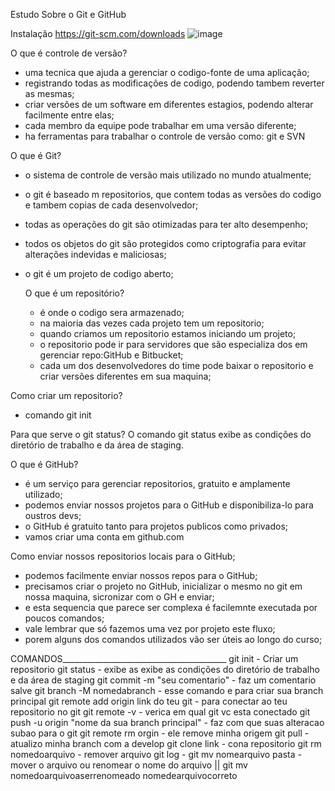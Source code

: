 Estudo Sobre o Git e GitHub

Instalação
https://git-scm.com/downloads
![image](https://user-images.githubusercontent.com/87442012/183785075-7cd64e75-9eab-41be-81a2-16299381e1fc.png)

O que é controle de versão?
* uma tecnica que ajuda a gerenciar o codigo-fonte de uma aplicação;
* registrando todas as modificações de codigo, podendo tambem reverter as mesmas;
* criar versões de um software em diferentes estagios, podendo alterar facilmente entre elas;
* cada membro da equipe pode trabalhar em uma versão diferente;
* ha ferramentas para trabalhar o controle de versão como: git e SVN


O que é Git?
* o sistema de controle de versão mais utilizado no mundo atualmente;
* o git é baseado m repositorios, que contem todas as versões do codigo e tambem copias de cada desenvolvedor;
* todas as operações do git são otimizadas para ter alto desempenho;
* todos os objetos do git são protegidos como criptografia para evitar alterações indevidas e maliciosas;
* o git é um projeto de codigo aberto;

  O que é um repositório?
  * é onde o codigo sera armazenado;
  * na maioria das vezes cada projeto tem um repositorio;
  * quando criamos um repositorio estamos iniciando um projeto;
  * o repositorio pode ir para servidores que são especializa dos em gerenciar repo:GitHub e Bitbucket;
  * cada um dos desenvolvedores do time pode baixar o repositorio e criar versões diferentes em sua maquina;
  
Como criar um repositorio?
* comando git init

Para que serve o git status?
O comando git status exibe as condições do diretório de trabalho e da área de staging.

O que é GitHub?
* é um serviço para gerenciar repositorios, gratuito e amplamente utilizado;
* podemos enviar nossos projetos para o GitHub e disponibiliza-lo para oustros devs;
* o GitHub é gratuito tanto para projetos publicos como privados;
* vamos criar uma conta em github.com

Como enviar nossos repositorios locais para o GitHub;
* podemos facilmente enviar nossos repos para o GitHub;
* precisamos criar o projeto no GitHub, inicializar o mesmo no git em nossa maquina, sicronizar com o GH e enviar;
* e esta sequencia que parece ser complexa é facilemnte executada por poucos comandos;
* vale lembrar que só fazemos uma vez por projeto este fluxo;
* porem alguns dos comandos utilizados vão ser úteis ao longo do curso;

COMANDOS_________________________________________
git init - Criar um repositorio
git status - exibe as exibe as condições do diretório de trabalho e da área de staging
git commit -m "seu comentario" - faz um comentario salve
git branch -M nomedabranch - esse comando e para criar sua branch principal
git remote add origin link do teu git - para conectar ao teu repositorio no git
git remote -v - verica em qual git vc esta conectado
git push -u origin "nome da sua branch principal" - faz com que suas alteracao subao para o git
git remote rm orgin - ele remove minha origem
git pull - atualizo minha branch com a develop
git clone link - cona repositorio
git rm nomedoarquivo - remover arquivo
git log - 
git mv nomearquivo pasta - mover o arquivo ou renomear o nome do arquivo || git mv nomedoarquivoaserrenomeado nomedearquivocorreto

